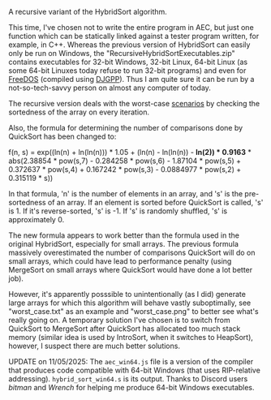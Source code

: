 A recursive variant of the HybridSort algorithm.

This time, I've chosen not to write the entire program in AEC, but just one function which can be statically linked against a tester program written, for example, in C++. Whereas the previous version of HybridSort can easily only be run on Windows, the "RecursiveHybridSortExecutables.zip" contains executables for 32-bit Windows, 32-bit Linux, 64-bit Linux (as some 64-bit Linuxes today refuse to run 32-bit programs) and even for [FreeDOS](http://www.freedos.org/) (compiled using [DJGPP](http://www.delorie.com/djgpp/)). Thus I am quite sure it can be run by a not-so-tech-savvy person on almost any computer of today.

The recursive version deals with the worst-case [scenarios](https://github.com/FlatAssembler/ArithmeticExpressionCompiler/blob/master/HybridSort/worst_case.txt) by checking the sortedness of the array on every iteration.

Also, the formula for determining the number of comparisons done by QuickSort has been changed to:

f(n, s) = exp((ln(n) + ln(ln(n))) * 1.05 + (ln(n) - ln(ln(n)) - **ln(2)) * 0.9163** * abs(2.38854 * pow(s,7) - 0.284258 * pow(s,6) - 1.87104 * pow(s,5) + 0.372637 * pow(s,4) + 0.167242 * pow(s,3) - 0.0884977 * pow(s,2) + 0.315119 * s))

In that formula, 'n' is the number of elements in an array, and 's' is the pre-sortedness of an array. If an element is sorted before QuickSort is called, 's' is 1. If it's reverse-sorted, 's' is -1. If 's' is randomly shuffled, 's' is approximately 0.

The new formula appears to work better than the formula used in the original HybridSort, especially for small arrays. The previous formula massively overestimated the number of comparisons QuickSort will do on small arrays, which could have lead to performance penalty (using MergeSort on small arrays where QuickSort would have done a lot better job).

However, it's apparently posssible to unintentionally (as I did) generate large arrays for which this algorithm will behave vastly suboptimally, see "worst_case.txt" as an example and "worst_case.png" to better see what's really going on. A temporary solution I've chosen is to switch from QuickSort to MergeSort after QuickSort has allocated too much stack memory (similar idea is used by IntroSort, when it switches to HeapSort), however, I suspect there are much better solutions.

UPDATE on 11/05/2025: The `aec_win64.js` file is a version of the compiler that produces code compatible with 64-bit Windows (that uses RIP-relative addressing). `hybrid_sort_win64.s` is its output. Thanks to Discord users *bitman* and *Wrench* for helping me produce 64-bit Windows executables.
